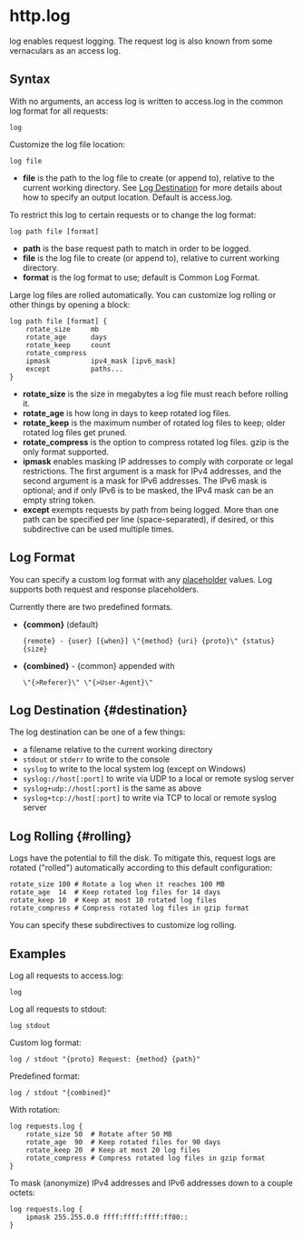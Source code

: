 # http.log

log enables request logging. The request log is also known from some vernaculars as an access log.

## Syntax

With no arguments, an access log is written to access.log in the common log format for all requests:

``` casketfile
log
```

Customize the log file location:

``` casketfile
log file
```

-   **file** is the path to the log file to create (or append to), relative to the current working directory. See [Log
    Destination](#destination) for more details about how to specify an output location. Default is access.log.

To restrict this log to certain requests or to change the log format:

``` casketfile
log path file [format]
```

-   **path** is the base request path to match in order to be logged.
-   **file** is the log file to create (or append to), relative to current working directory.
-   **format** is the log format to use; default is Common Log Format.

Large log files are rolled automatically. You can customize log rolling or other things by opening a block:

``` casketfile
log path file [format] {
    rotate_size     mb
    rotate_age      days
    rotate_keep     count
    rotate_compress
    ipmask          ipv4_mask [ipv6_mask]
    except          paths...
}
```

-   **rotate_size** is the size in megabytes a log file must reach before rolling it.
-   **rotate_age** is how long in days to keep rotated log files.
-   **rotate_keep** is the maximum number of rotated log files to keep; older rotated log files get pruned.
-   **rotate_compress** is the option to compress rotated log files. gzip is the only format supported.
-   **ipmask** enables masking IP addresses to comply with corporate or legal restrictions. The first argument is a mask
    for IPv4 addresses, and the second argument is a mask for IPv6 addresses. The IPv6 mask is optional; and if only
    IPv6 is to be masked, the IPv4 mask can be an empty string token.
-   **except** exempts requests by path from being logged. More than one path can be specified per line
    (space-separated), if desired, or this subdirective can be used multiple times.

## Log Format

You can specify a custom log format with any [placeholder](/placeholders) values. Log supports both request and response
placeholders.

Currently there are two predefined formats.

-   **{common}** (default)

    ``` casketfile
    {remote} - {user} [{when}] \"{method} {uri} {proto}\" {status} {size}
    ```

-   **{combined}** - {common} appended with

    ``` casketfile
    \"{>Referer}\" \"{>User-Agent}\"
    ```

## Log Destination {#destination}

The log destination can be one of a few things:

-   a filename relative to the current working directory
-   `stdout` or `stderr` to write to the console
-   `syslog` to write to the local system log (except on Windows)
-   `syslog://host[:port]` to write via UDP to a local or remote syslog server
-   `syslog+udp://host[:port]` is the same as above
-   `syslog+tcp://host[:port]` to write via TCP to local or remote syslog server

## Log Rolling {#rolling}

Logs have the potential to fill the disk. To mitigate this, request logs are rotated ("rolled") automatically according
to this default configuration:

``` casketfile
rotate_size 100 # Rotate a log when it reaches 100 MB
rotate_age  14  # Keep rotated log files for 14 days
rotate_keep 10  # Keep at most 10 rotated log files
rotate_compress # Compress rotated log files in gzip format
```

You can specify these subdirectives to customize log rolling.

## Examples

Log all requests to access.log:

``` casketfile
log
```

Log all requests to stdout:

``` casketfile
log stdout
```

Custom log format:

``` casketfile
log / stdout "{proto} Request: {method} {path}"
```

Predefined format:

``` casketfile
log / stdout "{combined}"
```

With rotation:

``` casketfile
log requests.log {
    rotate_size 50  # Rotate after 50 MB
    rotate_age  90  # Keep rotated files for 90 days
    rotate_keep 20  # Keep at most 20 log files
    rotate_compress # Compress rotated log files in gzip format
}
```

To mask (anonymize) IPv4 addresses and IPv6 addresses down to a couple octets:

``` casketfile
log requests.log {
    ipmask 255.255.0.0 ffff:ffff:ffff:ff00::
}
```
